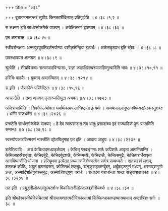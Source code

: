 +++
title = "०३८"

+++
दूतागमनानन्तरं सुग्रीवः किमकार्षीदित्याह प्रतिगृह्येति  ॥  ४।३८।१,२  ॥   

  

स लक्ष्मण इति सार्धश्लोकमेकं वाक्यम् । अत्रेतिकरणं द्रष्टव्यम्  ॥  ४।३८।३६  ॥   

  

एत आगच्छत  ॥  ४।३८।७  ॥   

  

स्त्रीदर्शनक्षमाः अन्तःपुरयुवतिदर्शनयोग्याः वशीकृतेन्द्रिया इत्यर्थः । अर्कसदृशप्रभ इति च्छेदः  ॥  ४।३८।८  ॥   

  

उपस्थापयत आनयत  ॥  ४।३८।९  ॥   

  

श्रुत्वेति । शीघ्रविक्रमाः सत्वरपादविन्यासाः, राज्ञां कालविलम्बस्यासहिष्णुत्वादिति भावः  ॥  ४।३८।१०,११  ॥   

  

हरिभिः वाहकैः । युक्तम् अवलम्बितम्  ॥  ४।३८।१२१४  ॥   

  

स इति । पौरकीर्णः परिवेष्टितः  ॥  ४।३८।१५,१६  ॥   

  

आसाद्येति । तथा अभवन् कृताञ्जलिपुटा अभवन्  ॥  ४।३८।१७२३  ॥   

  

अमित्राणामिति । त्रिवर्गफलभोक्ता धर्मार्थकामफलाधिष्ठाता इत्यर्थः । अयथाकालानुष्ठानवैषम्यद्योतकस्तुशब्दः । धर्मेण राजधर्मेण  ॥  ४।३८।२४२६  ॥   

  

प्रनष्टेति सार्धश्लोकमेकं वाक्यम् । हे देव त्वत्प्रसादात् तव भ्रातुः प्रसादाच्च इदं राज्यादिकं पुनः प्राप्तमिति सम्बन्धः  ॥  ४।३८।२७,२८  ॥   

  

स्वस्योपकारविस्मरणं नास्तीति द्योतयितुमाह एत इति । आदाय आहूय  ॥  ४।३८।२९३१  ॥   

  

शतैरित्यादि । अत्र केचित्पदमध्याहर्तव्यम् । केचित् प्लवङ्गमाः शतैः कपिशतैः आवृता आगमिष्यन्ति । केचित्सहस्रैरावृताः, केचिदर्बुदैः, केचिदर्बुदशतैः, केचिन्मध्यैः, केचिदन्तैः, केचित्समुद्रैः, केचित्परार्धैरावृता आगमिष्यन्तीति योजना । हरियूथपा इत्येतत् प्रथमान्तविशेषणत्वेन सर्वत्र सम्बध्यते । शतसहस्रं लक्षम्, शतलक्षं कोटिः, अयुतं दशसहस्रम्, कोटिलक्षं शङ्कुः, शङ्कुसहस्रमर्बुदम्, अर्बुदाद्दशगुणं मध्यम्, अस्माद्दशगुणो ऽन्तः, अस्माद्विंशतिगुणस्समुद्रः, अस्मात्रिंशद्गुणः परार्धः । शतादयः परार्धान्ताः शब्दाः सङ्ख्यावाचकाः  ॥  ४।३८।३२३४  ॥   

  

तत इति । प्रबुद्धनीलोत्पलतुल्यदर्शनः विकसितनीलोत्पलवद्दर्शनीयवर्णः  ॥  ४।३८।३५  ॥   

  

इति श्रीमहेश्वरतीर्थविरचितायां श्रीरामायणतत्त्वदीपिकाख्यायां किष्किन्धाकाण्डव्याख्यायाम् अष्टात्रिंशः सर्गः  ॥  ३८  ॥   

  

